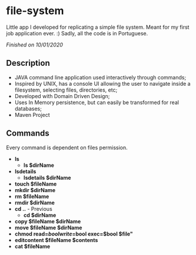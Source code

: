 # file-system
Little app I developed for replicating a simple file system. Meant for my first job application ever. :)
Sadly, all the code is in Portuguese.

*Finished on 10/01/2020*

## Description

* JAVA command line application used interactively through commands;
* Inspired by UNIX, has a console UI allowing the user to navigate inside a filesystem, selecting files, directories, etc;
* Developed with Domain Driven Design;
* Uses In Memory persistence, but can easily be transformed for real databases;
* Maven Project

## Commands

Every command is dependent on files permission.

* **ls**
    * **ls $dirName**
* **lsdetails**
    * **lsdetails $dirName**
* **touch $fileName**
* **mkdir $dirName**
* **rm $fileName**
* **rmdir $dirName**
* **cd ..** - Previous
  * **cd $dirName**
* **copy $fileName $dirName**
* **move $fileName $dirName**
* **chmod read=$bool write=$bool exec=$bool $file"**
* **editcontent $fileName $contents**
* **cat $fileName**
